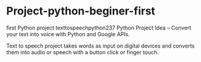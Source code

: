 # Project-python-beginer-first
first Python project
texttospeechpython237
Python Project Idea – Convert your text into voice with Python and Google APIs.

Text to speech project takes words as input on digital devices and converts them into audio or speech with a button click or finger touch.
